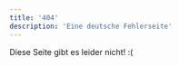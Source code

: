 ```yaml
---
title: '404'
description: 'Eine deutsche Fehlerseite'
---
```


Diese Seite gibt es leider nicht! :(
